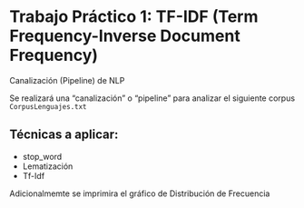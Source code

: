# Trabajo Práctico 1: TF-IDF (Term Frequency-Inverse Document Frequency)

Canalización (Pipeline) de NLP

Se realizará una “canalización” o “pipeline” para analizar el siguiente corpus `CorpusLenguajes.txt`

## Técnicas a aplicar:
- stop_word
- Lematización
- Tf-Idf

Adicionalmemte se imprimira el gráfico de Distribución de Frecuencia
